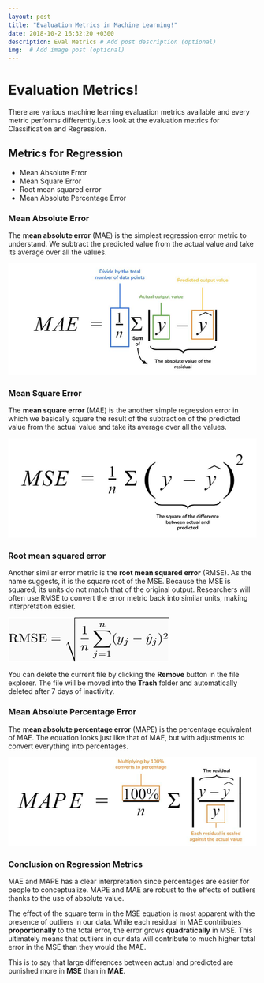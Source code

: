 ```yaml
---
layout: post
title: "Evaluation Metrics in Machine Learning!"
date: 2018-10-2 16:32:20 +0300
description: Eval Metrics # Add post description (optional)
img:  # Add image post (optional)
---
```


# Evaluation Metrics!

There are various machine learning evaluation metrics available and every metric performs differently.Lets look at the evaluation metrics for Classification and Regression.

## Metrics for Regression

-   Mean Absolute Error
-   Mean Square Error
- Root mean squared error
-  Mean Absolute Percentage Error

###  Mean Absolute Error

The **mean absolute error** (MAE) is the simplest regression error metric to understand. We subtract the predicted value from the actual value and take its average over all the values. 

![MAE](/assets/img/mae.jpg)

###  Mean Square Error

The **mean square error** (MAE) is the another simple regression error in which we basically square the result of the subtraction of the predicted value from the actual value and take its average over all the values. 

![MSE](/assets/img/mse.jpg)


### Root mean squared error

Another similar error metric  is the  **root mean squared error**  (RMSE). As the name suggests, it is the square root of the MSE. Because the MSE is squared, its units do not match that of the original output. Researchers will often use RMSE to convert the error metric back into similar units, making interpretation easier.

![RMSE](/assets/img/rmse.jpg)

You can delete the current file by clicking the **Remove** button in the file explorer. The file will be moved into the **Trash** folder and automatically deleted after 7 days of inactivity.

###  Mean Absolute Percentage Error

The  **mean absolute percentage error**  (MAPE) is the percentage equivalent of MAE. The equation looks just like that of MAE, but with adjustments to convert everything into percentages.

![MAPE](/assets/img/mape.jpg)


### Conclusion on Regression Metrics

MAE and MAPE  has a clear interpretation since percentages are easier for people to conceptualize. MAPE and MAE are robust to the effects of outliers thanks to the use of absolute value.

The effect of the square term in the MSE equation is most apparent with the presence of outliers in our data. While each residual in MAE contributes **proportionally** to the total error, the error grows **quadratically** in MSE. This ultimately means that outliers in our data will contribute to much higher total error in the MSE than they would the MAE.

This is to say that large differences between actual and predicted are punished more in **MSE** than in **MAE**.

